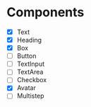 # Components

- [X] Text 
- [X] Heading
- [X] Box
- [ ] Button
- [ ] TextInput
- [ ] TextArea
- [ ] Checkbox
- [X] Avatar
- [ ] Multistep